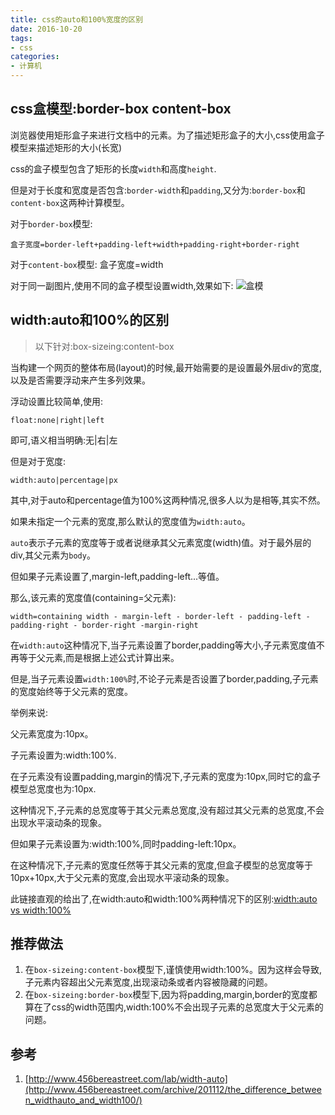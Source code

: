 ```yaml
---
title: css的auto和100%宽度的区别
date: 2016-10-20
tags:
- css
categories:
- 计算机
---
```


## css盒模型:border-box content-box

浏览器使用矩形盒子来进行文档中的元素。为了描述矩形盒子的大小,css使用盒子模型来描述矩形的大小(长宽)

css的盒子模型包含了矩形的长度`width`和高度`height`.

但是对于长度和宽度是否包含:`border-width`和`padding`,又分为:`border-box`和`content-box`这两种计算模型。

<!-- more -->

对于`border-box`模型:

    盒子宽度=border-left+padding-left+width+padding-right+border-right

对于`content-box`模型:
    盒子宽度=width

对于同一副图片,使用不同的盒子模型设置width,效果如下:
![盒模](https://ws3.sinaimg.cn/large/006tNbRwgy1fp9xn98qtsj30dv0dvn11.jpg)

## width:auto和100%的区别

> 以下针对:box-sizeing:content-box

当构建一个网页的整体布局(layout)的时候,最开始需要的是设置最外层div的宽度,以及是否需要浮动来产生多列效果。

浮动设置比较简单,使用:

    float:none|right|left

即可,语义相当明确:无|右|左

但是对于宽度:

    width:auto|percentage|px

其中,对于auto和percentage值为100%这两种情况,很多人以为是相等,其实不然。

如果未指定一个元素的宽度,那么默认的宽度值为`width:auto`。

`auto`表示子元素的宽度等于或者说继承其父元素宽度(width)值。对于最外层的div,其父元素为`body`。

但如果子元素设置了,margin-left,padding-left...等值。

那么,该元素的宽度值(containing=父元素):

    width=containing width - margin-left - border-left - padding-left -  padding-right - border-right -margin-right

在`width:auto`这种情况下,当子元素设置了border,padding等大小,子元素宽度值不再等于父元素,而是根据上述公式计算出来。

但是,当子元素设置`width:100%`时,不论子元素是否设置了border,padding,子元素的宽度始终等于父元素的宽度。

举例来说:

父元素宽度为:10px。

子元素设置为:width:100%.

在子元素没有设置padding,margin的情况下,子元素的宽度为:10px,同时它的盒子模型总宽度也为:10px.

这种情况下,子元素的总宽度等于其父元素总宽度,没有超过其父元素的总宽度,不会出现水平滚动条的现象。

但如果子元素设置为:width:100%,同时padding-left:10px。

在这种情况下,子元素的宽度任然等于其父元素的宽度,但盒子模型的总宽度等于10px+10px,大于父元素的宽度,会出现水平滚动条的现象。

此链接直观的给出了,在width:auto和width:100%两种情况下的区别:[width:auto vs width:100%](http://www.456bereastreet.com/lab/width-auto/)

## 推荐做法

1. 在`box-sizeing:content-box`模型下,谨慎使用width:100%。因为这样会导致,子元素内容超出父元素宽度,出现滚动条或者内容被隐藏的问题。
2. 在`box-sizeing:border-box`模型下,因为将padding,margin,border的宽度都算在了css的width范围内,width:100%不会出现子元素的总宽度大于父元素的问题。

## 参考

1. [http://www.456bereastreet.com/lab/width-auto](http://www.456bereastreet.com/archive/201112/the_difference_between_widthauto_and_width100/)